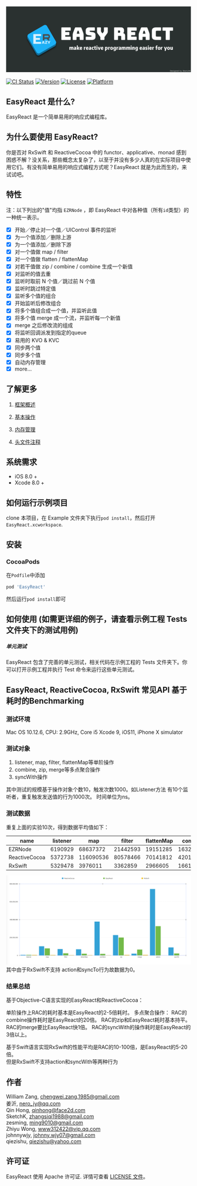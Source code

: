 ![](./images/Banner.png)

[![CI Status](http://img.shields.io/travis/meituan/EasyReact.svg?style=flat)](https://travis-ci.org/meituan/EasyReact)
[![Version](https://img.shields.io/cocoapods/v/EasyReact.svg?style=flat)](http://cocoapods.org/pods/EasyReact)
[![License](https://img.shields.io/cocoapods/l/EasyReact.svg?style=flat)](http://cocoapods.org/pods/EasyReact)
[![Platform](https://img.shields.io/cocoapods/p/EasyReact.svg?style=flat)](http://cocoapods.org/pods/EasyReact)


## EasyReact 是什么?

EasyReact 是一个简单易用的响应式编程库。

## 为什么要使用 EasyReact?

你是否对 RxSwift 和 ReactiveCocoa 中的 functor、applicative、monad 感到困惑不解？没关系，那些概念太复杂了，以至于并没有多少人真的在实际项目中使用它们。有没有简单易用的响应式编程方式呢？EasyReact 就是为此而生的，来试试吧。

## 特性

注：以下列出的"值"均指 `EZRNode` ，即 EasyReact 中对各种值（所有`id`类型）的一种统一表示。

- [x]  开始／停止对一个值／UIControl 事件的监听 
- [x]  为一个值添加／删除上游
- [x]  为一个值添加／删除下游
- [x]  对一个值做 map / filter
- [x]  对一个值做 flatten / flattenMap
- [x]  对若干值做 zip / combine / combine 生成一个新值
- [x]  对监听的值去重
- [x]  监听时取前 N 个值／跳过前 N 个值
- [x]  监听时跳过特定值
- [x]  监听多个值的组合
- [x]  开始监听后修改组合
- [x]  将多个值组合成一个值，并监听此值
- [x]  将多个值 merge 成一个流，并监听每一个新值
- [x]  merge 之后修改流的组成
- [x]  将监听回调派发到指定的queue
- [x]  易用的 KVO & KVC
- [x]  同步两个值
- [x]  同步多个值
- [x]  自动内存管理
- [x]  more...

## 了解更多

1. [框架概述](./Documents/Chinese/FrameworkOverview.md)

2. [基本操作](./Documents/Chinese/BasicOperators.md)

3. [内存管理](./Documents/Chinese/MemoryManagement.md)

4. [头文件注释](./Documentation/index.html)

## 系统需求

- iOS 8.0 +
- Xcode 8.0 +

## 如何运行示例项目

clone 本项目，在 Example 文件夹下执行`pod install`，然后打开`EasyReact.xcworkspace`.

## 安装

### CocoaPods

在`Podfile`中添加

```ruby
pod 'EasyReact'
```

然后运行`pod install`即可

## 如何使用 (如需更详细的例子，请查看示例工程 Tests 文件夹下的测试用例)

##### 单元测试

EasyReact 包含了完善的单元测试，相关代码在示例工程的 Tests 文件夹下。你可以打开示例工程并执行 Test 命令来运行这些单元测试。

## EasyReact, ReactiveCocoa, RxSwift 常见API 基于耗时的Benchmarking

### 测试环境

Mac OS  10.12.6, CPU: 2.9GHz, Core i5
Xcode 9, iOS11, iPhone X simulator

### 测试对象

1. listener, map, filter, flattenMap等单阶操作
2. combine, zip, merge等多点聚合操作
3. syncWith操作

其中测试的规模基于操作对象个数10，触发次数1000。如Listener方法  有10个监听者，重复触发发送值的行为1000次。
时间单位为ns。

### 测试数据

重复上面的实验10次，得到数据平均值如下：

| name          | listener | map       | filter   | flattenMap | combine   | zip       | merge    | syncWith |
| ------------- | -------- | --------- | -------- | --------- | --------- | --------- | -------- | -------- |
| EZRNode       | 6190929  | 68637372  | 21442593 | 19151285  | 16321936  | 157713421 | 59110553 | 20955312 |
| ReactiveCocoa | 5372738  | 116090536 | 80578466 | 70141812  | 420171171 | 241515088 | 18736906 | 79677172 |
| RxSwift       | 5329478  | 3976011   | 3362859  | 2966605   | 1661479   | 5658808   | 6650793  | 0        |

![](benchmarking.png)
其中由于RxSwift不支持 action和syncTo行为故数据为0。

### 结果总结

基于Objective-C语言实现的EasyReact和ReactiveCocoa： 

单阶操作上RAC的耗时基本是EasyReact的2-5倍耗时。
多点聚合操作：
RAC的combine操作耗时是EasyReact的20倍。
RAC的zip和EasyReact耗时基本持平。
RAC的merge要比EasyReact快1倍。
RAC的syncWith的操作耗时是EasyReact的3倍以上。

基于Swift语言实现RxSwift的性能平均是RAC的10-100倍，是EasyReact的5-20倍。  
但是RxSwift不支持action和syncWith等两种行为

## 作者

William Zang, [chengwei.zang.1985@gmail.com](mailto:chengwei.zang.1985@gmail.com)  
姜沂, [nero_jy@qq.com](mailto:nero_jy@qq.com)  
Qin Hong, [qinhong@face2d.com](mailto:qinhong@face2d.com)  
SketchK, [zhangsiqi1988@gmail.com](mailto:zhangsiqi1988@gmail.com)  
zesming, [ming9010@gmail.com](mailto:ming9010@gmail.com)  
Zhiyu Wong, [www312422@vip.qq.com](mailto:www312422@vip.qq.com)  
johnnywjy, [johnny.wjy07@gmail.com](mailto:johnny.wjy07@gmail.com)  
qiezishu, [qiezishu@yahoo.com](mailto:qiezishu@yahoo.com)  


## 许可证

EasyReact 使用 Apache 许可证. 详情可查看 [LICENSE 文件](./LICENSE)。
